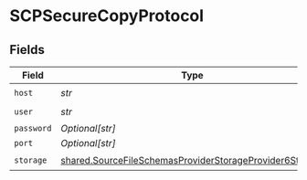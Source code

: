 # SCPSecureCopyProtocol


## Fields

| Field                                                                                                                              | Type                                                                                                                               | Required                                                                                                                           | Description                                                                                                                        |
| ---------------------------------------------------------------------------------------------------------------------------------- | ---------------------------------------------------------------------------------------------------------------------------------- | ---------------------------------------------------------------------------------------------------------------------------------- | ---------------------------------------------------------------------------------------------------------------------------------- |
| `host`                                                                                                                             | *str*                                                                                                                              | :heavy_check_mark:                                                                                                                 | N/A                                                                                                                                |
| `user`                                                                                                                             | *str*                                                                                                                              | :heavy_check_mark:                                                                                                                 | N/A                                                                                                                                |
| `password`                                                                                                                         | *Optional[str]*                                                                                                                    | :heavy_minus_sign:                                                                                                                 | N/A                                                                                                                                |
| `port`                                                                                                                             | *Optional[str]*                                                                                                                    | :heavy_minus_sign:                                                                                                                 | N/A                                                                                                                                |
| `storage`                                                                                                                          | [shared.SourceFileSchemasProviderStorageProvider6Storage](../../models/shared/sourcefileschemasproviderstorageprovider6storage.md) | :heavy_check_mark:                                                                                                                 | N/A                                                                                                                                |